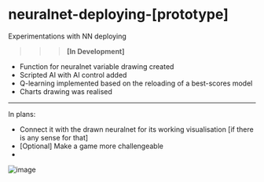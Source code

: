 # neuralnet-deploying-[prototype]
Experimentations with NN deploying

>>> <b>[In Development]</b>

* Function for neuralnet variable drawing created
* Scripted AI with AI control added
* Q-learning implemented based on the reloading of a best-scores model
* Charts drawing was realised
___
In plans:
* Connect it with the drawn neuralnet for its working visualisation [if there is any sense for that]
* [Optional] Make a game more challengeable
* 
![image](https://user-images.githubusercontent.com/109345462/228032847-b5eb9ea7-18dc-42d7-829e-2e4d102253a5.png)
